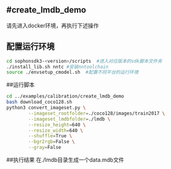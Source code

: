 #create_lmdb_demo
-----
请先进入docker环境，再执行下述操作
## 配置运行环境
```bash
cd sophonsdk3-<version>/scripts  #进入对应版本的sdk脚本文件夹
./install_lib.sh nntc #安装nntoolchain
source ./envsetup_cmodel.sh  #配置不同平台的运行环境
```
##运行脚本
```bash
cd ../examples/calibration/create_lmdb_demo
bash download_coco128.sh
python3 convert_imageset.py \
        --imageset_rootfolder=./coco128/images/train2017 \
        --imageset_lmdbfolder=./lmdb \
        --resize_height=640 \
        --resize_width=640 \
        --shuffle=True \
        --bgr2rgb=False \
        --gray=False
```
##执行结果
在./lmdb目录生成一个data.mdb文件
